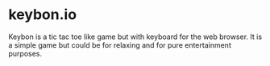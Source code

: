 # keybon.io
Keybon is a tic tac toe like game but with keyboard for the web browser. It is a simple game but could be for relaxing and for pure entertainment purposes.
